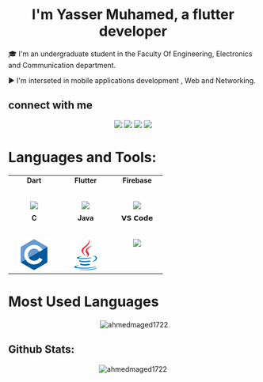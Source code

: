 <h1 align="center">I'm Yasser Muhamed, a flutter developer</h1>
🎓 I'm an undergraduate student in the Faculty Of Engineering, Electronics and Communication department.

▶️ I'm interseted in mobile applications development , Web and Networking.


<h2 align="left">connect with me</h2>
<p align="center">
<a href="www.linkedin.com/in/yasser-mohamed-5390392a4"><img src="https://img.shields.io/badge/linkedin-%230177B5?style=flat&logo=linkedin&logoColor=white"/></a>
<a href="https://www.facebook.com/yasser.muhammed.7070/"><img src="https://img.shields.io/badge/facebook-%230866FF?style=flat&logo=facebook&logoColor=white"/></a>
<a href="https://t.me/pi314000"><img src="https://img.shields.io/badge/telegram-2CA5E0?style=flat&logo=telegram&logoColor=white"/></a>
<a href="https://twitter.com/yassermohame0?s=21&t=5QzEL92aoy4RbqQ4wmbq3w"><img src="https://img.shields.io/badge/twitter-%231FA1F1?style=flat&logo=X&logoColor=white"/></a>
</p>



<h1 align="left">Languages and Tools:</h1>

<table align="center">
  <tbody>
    <tr valign="top">
      <td width="25%" align="center">
        <span><strong>Dart</span><br><br><br>
        <img height="64px" src="https://cdn.svgporn.com/logos/dart.svg">
      </td>
      <td width="25%" align="center">
        <span><strong>Flutter</span><br><br><br>
        <img height="64px" src="https://cdn.svgporn.com/logos/flutter.svg">
      </td>
      <td width="25%" align="center">
        <span><strong>Firebase</span><br><br><br>
        <img height="64px" src="https://cdn.svgporn.com/logos/firebase.svg">
        </td>
    </tr>
    <tr valign="top">
      <td width="25%" align="center">
        <span><strong>C</strong>
        </span><br><br><br>
        <img height="64px" src="https://raw.githubusercontent.com/devicons/devicon/master/icons/c/c-original.svg">
      </td>
      <td width="25%" align="center">
        <span><strong>Java</strong>
        </span><br><br><br>
        <img height="64px" src="https://raw.githubusercontent.com/devicons/devicon/master/icons/java/java-original.svg">
      </td>
      <td width="25%" align="center">
        <span><strong>𝗩𝗦 𝗖𝗼𝗱𝗲</span><br><br><br>
        <img height="64px" src="https://cdn.svgporn.com/logos/visual-studio-code.svg">
      </td>
    </tr>
   
  </tbody>
</table>




<h1 align="left">Most Used Languages</h1>
<p align="center">&nbsp;<img align="center" src="https://github-readme-stats.vercel.app/api?username=yassermuhamed&show_icons=true&locale=en" alt="ahmedmaged1722" /></p>


<h2 align="left">Github Stats:</h2>
<p align="center"><img align="center" src="https://github-readme-stats.vercel.app/api/top-langs?username=yassermuhamed&show_icons=true&locale=en&layout=compact" alt="ahmedmaged1722" /></p>
